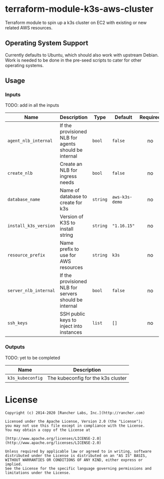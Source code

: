 # terraform-module-k3s-aws-cluster

Terraform module to spin up a k3s cluster on EC2 with existing or new related AWS resources.

## Operating System Support

Currently defaults to Ubuntu, which should also work with upstream Debian.
Work is needed to be done in the pre-seed scripts to cater for other operating systems.

## Usage

### Inputs

TODO: add in all the inputs

| Name | Description | Type | Default | Required |
|------|-------------|------|---------|:--------:|
| `agent_nlb_internal` | If the provisioned NLB for agents should be internal | `bool` | `false` | no |
| `create_nlb` | Create an NLB for ingress needs | `bool` | `false` | no |
| `database_name` | Name of database to create for k3s | `string` | `aws-k3s-demo` | no |
| `install_k3s_version` |	Version of K3S to install	string | `string` | `"1.16.15"` | no |
| `resource_prefix` | Name prefix to use for AWS resources | `string` | `k3s` | no |
| `server_nlb_internal` | If the provisioned NLB for servers should be internal | `bool` | `false` | no |
| `ssh_keys` | SSH public keys to inject into instances | `list` | `[]` | no |

### Outputs

TODO: yet to be completed

| Name | Description |
|------|-------------|
| `k3s_kubeconfig` | The kubeconfig for the k3s cluster |

# License

```
Copyright (c) 2014-2020 [Rancher Labs, Inc.](http://rancher.com)

Licensed under the Apache License, Version 2.0 (the "License");
you may not use this file except in compliance with the License.
You may obtain a copy of the License at

[http://www.apache.org/licenses/LICENSE-2.0](http://www.apache.org/licenses/LICENSE-2.0)

Unless required by applicable law or agreed to in writing, software
distributed under the License is distributed on an "AS IS" BASIS,
WITHOUT WARRANTIES OR CONDITIONS OF ANY KIND, either express or implied.
See the License for the specific language governing permissions and
limitations under the License.
```
